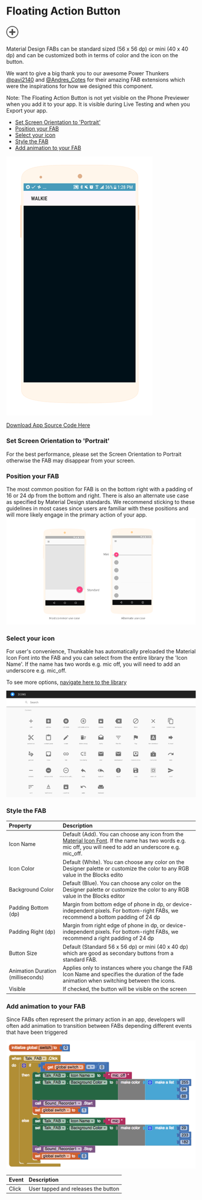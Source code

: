 # Floating Action Button

### ![](../../../../.gitbook/assets/fab-icon.png)

Material Design FABs can be standard sized \(56 x 56 dp\) or mini \(40 x 40 dp\) and can be customized both in terms of color and the icon on the button.

We want to give a big thank you to our awesome Power Thunkers [@pavi2140](https://community.thunkable.com/t/fab-extension-material-ui-feature/3488) and [@Andres\_Cotes](https://community.thunkable.com/t/fab-with-material-icon-ttf-paid-extension/4712) for their amazing FAB extensions which were the inspirations for how we designed this component.

Note: The Floating Action Button is not yet visible on the Phone Previewer when you add it to your app. It is visible during Live Testing and when you Export your app.

* [Set Screen Orientation to 'Portrait'](floating-action-button.md#set-screen-orientation-to-portrait)
* [Position your FAB](floating-action-button.md#position-your-fab)
* [Select your icon](floating-action-button.md#select-your-icon)
* [Style the FAB](floating-action-button.md#style-the-fab)
* [Add animation to your FAB](floating-action-button.md#add-animation-to-your-fab)

![](../../../../.gitbook/assets/thunkable_walkie.gif)

[Download App Source Code Here](https://goo.gl/PwQ2uA)

### Set Screen Orientation to 'Portrait'

For the best performance, please set the Screen Orientation to Portrait otherwise the FAB may disappear from your screen.

### Position your FAB

The most common position for FAB is on the bottom right with a padding of 16 or 24 dp from the bottom and right. There is also an alternate use case as specified by Material Design standards. We recommend sticking to these guidelines in most cases since users are familiar with these positions and will more likely engage in the primary action of your app.![](../../../../.gitbook/assets/fab-fig-1.png)

### Select your icon

For user's convenience, Thunkable has automatically preloaded the Material Icon Font into the FAB and you can select from the entire library the 'Icon Name'. If the name has two words e.g. mic off, you will need to add an underscore e.g. mic\_off.

To see more options, [navigate here to the library](https://material.io/icons/)

![](../../../../.gitbook/assets/fab-fig-2.png)

### Style the FAB

| Property | Description |
| :--- | :--- |
| Icon Name | Default \(Add\). You can choose any icon from the [Material Icon Font](https://material.io/icons/). If the name has two words e.g. mic off, you will need to add an underscore e.g. mic\_off. |
| Icon Color | Default \(White\). You can choose any color on the Designer palette or customize the color to any RGB value in the Blocks edito |
| Background Color | Default \(Blue\). You can choose any color on the Designer palette or customize the color to any RGB value in the Blocks editor |
| Padding Bottom \(dp\) | Margin from bottom edge of phone in dp, or device-independent pixels. For bottom-right FABs, we recommend a bottom padding of 24 dp |
| Padding Right \(dp\) | Margin from right edge of phone in dp, or device-independent pixels. For bottom-right FABs, we recommend a right padding of 24 dp |
| Button Size | Default \(Standard 56 x 56 dp\) or mini \(40 x 40 dp\) which are good as secondary buttons from a standard FAB. |
| Animation Duration \(milliseconds\) | Applies only to instances where you change the FAB Icon Name and specifies the duration of the fade animation when switching between the icons. |
| Visible | If checked, the button will be visible on the screen |

### Add animation to your FAB

Since FABs often represent the primary action in an app, developers will often add animation to transition between FABs depending different events that have been triggered

![](../../../../.gitbook/assets/fab-fig-3.png)

| Event | Description |
| :--- | :--- |
| Click | User tapped and releases the button |

